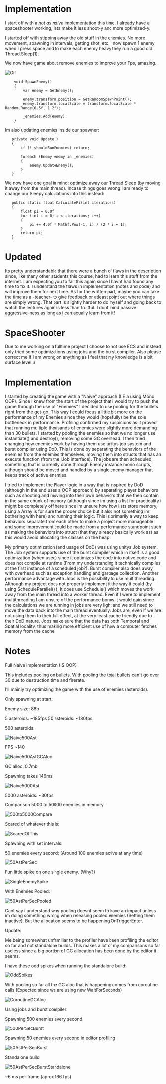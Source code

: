 # Implementation

I start off with a _not as naive_ implementation this time. I already have a spaceshooter working, lets make it less shoot-y and more optimized-y. 

I started off with stipping away the old stuff in the enemies. No more movement, spawning in intervals, getting shot, etc. I now spawn 1 enemy when I press space and to make each enemy heavy they run a good old Thread.Sleep(1).

We now have game about remove enemies to improve your Fps, amazing. 

![Gif](https://github.com/LostmyCigar/SpaceShooter/assets/60781151/e671eda3-f2b2-4f7e-a8d3-cfe58add773f)

```
    void SpawnEnemy()
    {
        var enemy = GetEnemy();

        enemy.transform.position = GetRandomSpawnPoint();
        enemy.transform.localScale = transform.localScale * Random.Range(0.5f, 1.2f);

        _enemies.Add(enemy);
    }
```
 Im also updating enemies inside our spawner:
 ```
    private void Update()
    {
        if (!_shouldRunEnemies) return;

        foreach (Enemy enemy in _enemies)
        {
            enemy.UpdateEnemy();
        }
    }
```

We now have one goal in mind; optimize away our Thread.Sleep (by moving it away from the main thread). Incase things goes wrong I am ready to change our Sleepy calculations into this instead:

 ```
    public static float CalculatePi(int iterations)
    {
        float pi = 0.0f;
        for (int i = 0; i < iterations; i++)
        {
            pi += 4.0f * Mathf.Pow(-1, i) / (2 * i + 1);
        }
        return pi;
    }
 ```

# Updated

Its pretty understandable that there were a bunch of flaws in the description since, like many other students this course, had to learn this stuff from the internet. I am expecting you to fail this again since I havnt had found any time to fix it. I understand the flaws in implementation (notes and code) and will improve them for next time. As for the written part, maybe you can take the time as a -teacher- to give feedback or atleast point out where things are simply wrong. That part is slightly harder to do myself and going back to watch the lectures again is less than fruitful. I dont mind passive aggressive-ness as long as i can acually learn from it!

# SpaceShooter
 
Due to me working on a fulltime project I choose to not use ECS and instead only tried some optimizations using jobs and the burst compiler. Also please correct me if I am wrong on anything as I feel that my knowledge is a bit surface level :(

# Implementation

I started by creating the game with a "Naive" approach (I.E a using Mono OOP). Since I knew from the start of the project that i would try to push the game through the use of "Enemies" I decided to use pooling for the bullets right from the get-go. This way I could focus a little bit more on the performance of my Enemies since they would (hopefully) be the sole bottleneck in performance. Profiling confirmed my suspicions as it proved that running multiple thousands of enemies were slightly more demanding than 30 bullets. I started by pooling the enemies so that we no longer use instantiate() and destroy(), removing some GC overhead. I then tried changing how enemies work by having them use unitys job system and burst compiler using DoD. This is done by separating the behaviors of the enemies from the enemies themselves, moving them into structs that has an execute function (from the IJob interface). The jobs are then scheduled, something that is currently done through Enemy instance mono scripts, although should be moved and handled by a single enemy manager that keeps track of active enemies.

I tried to implement the Player logic in a way that is inspired by DoD (although in the end uses a OOP approach) by separating player behaviors such as shooting and moving into their own behaviors that we then contain in the same chunk of memory (although since im using a list for practicality i might be completely off here since im unsure how how lists store memory, using a Array is for sure the proper choice but it also not something im bothering with here) and running their logic. This is primarily a way to keep behaviors separate from each other to make a project more manageable and some improvement could be made from a performance standpoint such as making the behaviors into struct (that they already basically work as) as this would avoid allocating the classes on the heap. 

My primary optimization (and usage of DoD) was using unitys Job system. The Job system supports use of the burst compiler which in itself is a good optimization (when used) since it optimizes the code into native code and does not compile at runtime (From my understanding it technically compiles at the first instance of a scheduled job?). Burst compiler also does away with overhead such as exception handling and garbage collection. Another performance advantage with Jobs is the possibility to use multithreading. Although my project does not properly implement it the way it could (by using ScheduleParallel() ), It does use Schedule() which moves the work away from the main thread into a worker thread. Even if I were to implement multithreading I am unsure of the performance bonus it would gain since the calculations we are running in jobs are very light and we still need to move the data back into the main thread eventually. Jobs are, even if we are not using them to their full effect, at the very least cache friendly due to their DoD nature. Jobs make sure that the data has both Temporal and Spatial locality, thus making more efficient use of how a computer fetches memory from the cache.



# Notes

Full Naive implementation 
(IS OOP)

This includes pooling on bullets. With pooling the total bullets can't go over 30 due to destruction time and firerate. 

I’ll mainly try optimizing the game with the use of enemies (asteroids).

Only spawning at start:

Enemy size: 88b

5 asteroids: ~185fps
50 asteroids: ~180fps

500 asteroids:

![Naive500Ast](https://github.com/LostmyCigar/SpaceShooter/assets/60781151/99b83ef9-5ebb-4b2d-92aa-5a91b25b8588)

 FPS ~140
 
 ![Naive500AstGCAloc](https://github.com/LostmyCigar/SpaceShooter/assets/60781151/cae3bcc0-c96c-4357-9ff6-760c5161d8b0)

GC alloc: 0.7mb

Spawning takes 146ms 

![Naive5000Ast](https://github.com/LostmyCigar/SpaceShooter/assets/60781151/bca46253-bc27-4b04-8a1f-4ce13fee7a58)

5000 asteroids: ~30fps

Comparison 5000 to 50000 enemies in memory 
 
![500to5000Compare](https://github.com/LostmyCigar/SpaceShooter/assets/60781151/b236c119-5098-4602-a4d0-9897ea10fcc9)


Scared of whatever this is:

![ScaredOfThis](https://github.com/LostmyCigar/SpaceShooter/assets/60781151/f1be5ffc-1cc2-40e4-ae1b-ab3af5f74e07)


Spawning with set intervals:

50 enemies every second:
(Around 100 enemies active at any time)

![50AstPerSec](https://github.com/LostmyCigar/SpaceShooter/assets/60781151/c62e90c3-3f5b-42c8-9345-f445aa617f6a)



Fun little spike on one single enemy. (Why?)

![SingleEnemySpike](https://github.com/LostmyCigar/SpaceShooter/assets/60781151/ebcf999f-5212-4b12-9435-c5f7a4628cb2)

With Enemies Pooled:

![50AstPerSecPooled](https://github.com/LostmyCigar/SpaceShooter/assets/60781151/02c9109c-ba5e-4011-b0d0-4bc3d74f4d89)

Cant say i understand why pooling doesnt seem to have an impact unless im doing something wrong when releasing pooled enemies (Setting them inactive). But the allocation seems to be happening OnTriggerEnter. 


Update: 

Me being somewhat unfamiliar to the profiler have been profiling the editor so far and not standalone builds. This makes a lot of my comparisons so far useless since a big portion of GC allocation has been done by the editor it seems.


I have these odd spikes when running the standalone build:

![OddSpikes](https://github.com/LostmyCigar/SpaceShooter/assets/60781151/9ca760ff-3444-4ac6-bedb-c5c8383f9c09)



With pooling so far all the GC aloc that is happening comes from coroutine calls (Expected since we are using new WaitForSeconds)

![CoroutineGCAloc](https://github.com/LostmyCigar/SpaceShooter/assets/60781151/302cf13e-33a5-4816-b760-31297a770278)



Using jobs and burst compiler:


Spawning 500 enemies every second

![500PerSecBurst](https://github.com/LostmyCigar/SpaceShooter/assets/60781151/a14f8ef9-3fc0-40b0-abad-b3579cc4ed79)


Spawning 50 enemies every second in editor profiling

![50AstPerSecBurst](https://github.com/LostmyCigar/SpaceShooter/assets/60781151/aaf876b5-db8f-43a5-b53e-63f002be9527)

Standalone build

![50AstPerSecBurstStandalone](https://github.com/LostmyCigar/SpaceShooter/assets/60781151/70245bac-6665-460a-9ef3-f69c4d78fc16)

~6 ms per frame (aprox 166 fps)

